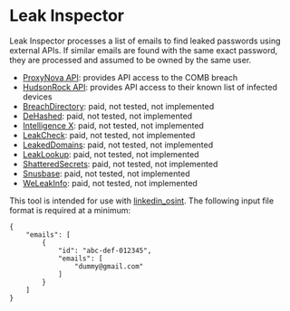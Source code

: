# Leak Inspector

Leak Inspector processes a list of emails to find leaked passwords using external APIs. If similar emails are found with the same exact password, they are processed and assumed to be owned by the same user.

* [ProxyNova API](https://www.proxynova.com/tools/comb): provides API access to the COMB breach
* [HudsonRock API](https://cavalier.hudsonrock.com/docs): provides API access to their known list of infected devices
* [BreachDirectory](https://breachdirectory.org/): paid, not tested, not implemented
* [DeHashed](https://dehashed.com/): paid, not tested, not implemented
* [Intelligence X](https://intelx.io/): paid, not tested, not implemented
* [LeakCheck](https://leakcheck.io/): paid, not tested, not implemented
* [LeakedDomains](https://leaked.domains): paid, not tested, not implemented
* [LeakLookup](https://leak-lookup.com/): paid, not tested, not implemented
* [ShatteredSecrets](https://scatteredsecrets.com/): paid, not tested, not implemented
* [Snusbase](https://www.snusbase.com): paid, not tested, not implemented
* [WeLeakInfo](https://weleakinfo.io/): paid, not tested, not implemented

This tool is intended for use with [linkedin_osint](https://github.com/vulpecuna/linkedin_osint). The following input file format is required at a minimum:

```json!
{
    "emails": [
        {
            "id": "abc-def-012345",
            "emails": [
                "dummy@gmail.com"
            ]
        }
    ]
}
```
